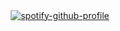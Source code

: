 <!DOCTYPE html>
<html>
<head>
    <style>
        .center {
            display: flex;
            justify-content: center;
            align-items: center;
            height: 100vh;
        }
    </style>
</head>
<body>
    <div class="center">
        <a href="https://github.com/kittinan/spotify-github-profile">
            <img src="https://spotify-github-profile.kittinanx.com/api/view?uid=31acuuii2r4dizigzquh5qd3adbu&cover_image=true&theme=default&show_offline=false&background_color=121212&interchange=false" alt="spotify-github-profile">
        </a>
    </div>
</body>
</html>

